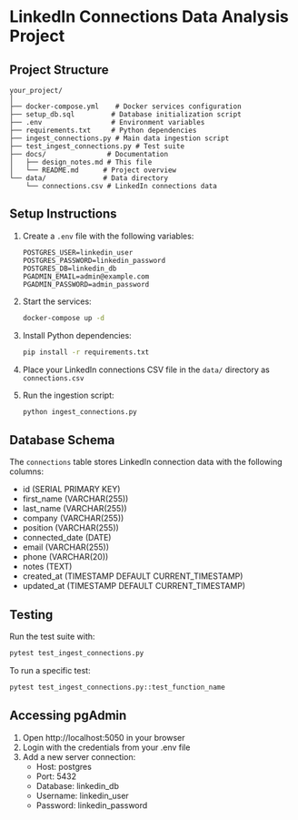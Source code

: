 # LinkedIn Connections Data Analysis Project

## Project Structure
```
your_project/
│
├── docker-compose.yml    # Docker services configuration
├── setup_db.sql         # Database initialization script
├── .env                 # Environment variables
├── requirements.txt     # Python dependencies
├── ingest_connections.py # Main data ingestion script
├── test_ingest_connections.py # Test suite
├── docs/               # Documentation
│   ├── design_notes.md # This file
│   └── README.md      # Project overview
└── data/              # Data directory
    └── connections.csv # LinkedIn connections data
```

## Setup Instructions

1. Create a `.env` file with the following variables:
   ```
   POSTGRES_USER=linkedin_user
   POSTGRES_PASSWORD=linkedin_password
   POSTGRES_DB=linkedin_db
   PGADMIN_EMAIL=admin@example.com
   PGADMIN_PASSWORD=admin_password
   ```

2. Start the services:
   ```bash
   docker-compose up -d
   ```

3. Install Python dependencies:
   ```bash
   pip install -r requirements.txt
   ```

4. Place your LinkedIn connections CSV file in the `data/` directory as `connections.csv`

5. Run the ingestion script:
   ```bash
   python ingest_connections.py
   ```

## Database Schema

The `connections` table stores LinkedIn connection data with the following columns:
- id (SERIAL PRIMARY KEY)
- first_name (VARCHAR(255))
- last_name (VARCHAR(255))
- company (VARCHAR(255))
- position (VARCHAR(255))
- connected_date (DATE)
- email (VARCHAR(255))
- phone (VARCHAR(20))
- notes (TEXT)
- created_at (TIMESTAMP DEFAULT CURRENT_TIMESTAMP)
- updated_at (TIMESTAMP DEFAULT CURRENT_TIMESTAMP)

## Testing

Run the test suite with:
```bash
pytest test_ingest_connections.py
```

To run a specific test:
```bash
pytest test_ingest_connections.py::test_function_name
```

## Accessing pgAdmin

1. Open http://localhost:5050 in your browser
2. Login with the credentials from your .env file
3. Add a new server connection:
   - Host: postgres
   - Port: 5432
   - Database: linkedin_db
   - Username: linkedin_user
   - Password: linkedin_password 